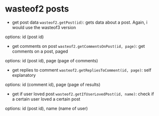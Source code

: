 # wasteof2 posts

- get post data `wasteof2.getPost(id)`: gets data about a post. Again, i would use the wasteof3 version

options: id (post id)
- get comments on post `wasteof2.getCommentsOnPost(id, page)`: get comments on a post, paged

options: id (post id), page (page of comments)
- get replies to comment `wasteof2.getRepliesToComment(id, page)`: self explanatory

options: id (comment id), page (page of results)
- get if user loved post `wasteof2.getIfUserLovedPost(id, name)`: check if a certain user loved a certain post

options: id (post id), name (name of user)